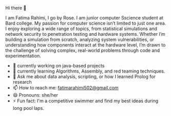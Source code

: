 Hi there 👋

I am Fatima Rahimi, I go by Rose. I am junior computer Sscience student at Bard college. 
My passion for computer science isn’t limited to just one area. I enjoy exploring a wide range of topics, from statistical simulations and network security to penetration testing and hardware systems. Whether I’m building a simulation from scratch, analyzing system vulnerabilities, or understanding how components interact at the hardware level, I’m drawn to the challenge of solving complex, real-world problems through code and experimentation.

- 🔭 currently working on java-based projects
- 🌱 currently learning Algorithms, Assembly, and red teaming techniques. 
- 💬 Ask me about data analysis, scripting, or how I learned Prolog for research  
- 📫 How to reach me: fatimarahimi502@gmail.com
- 😄 Pronouns: she/her
- ⚡ Fun fact: I'm a competitive swimmer and find my best ideas during long pool laps.
